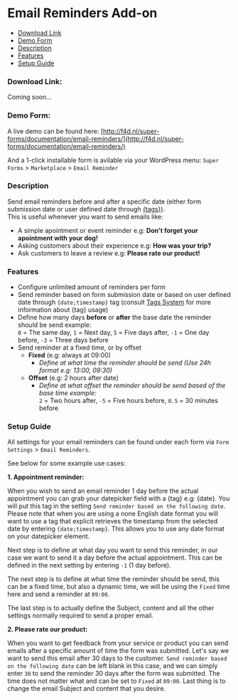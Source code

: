 # Email Reminders Add-on

* [Download Link](#download-link)
* [Demo Form](#demo-form)
* [Description](#description)
* [Features](#features)
* [Setup Guide](#setup-guide)


### Download Link:

Coming soon...


### Demo Form:

A live demo can be found here: [http://f4d.nl/super-forms/documentation/email-reminders/](http://f4d.nl/super-forms/documentation/email-reminders/)

And a 1-click installable form is avilable via your WordPress menu: `Super Forms` > `Marketplace` > `Email Reminder`


### Description

Send email reminders before and after a specific date (either form submission date or user defined date through [{tags}](tags-system)).<br />This is useful whenever you want to send emails like:
- A simple apointment or event reminder e.g: **Don't forget your apointment with your dog!**
- Asking customers about their experience e.g: **How was your trip?**
- Ask customers to leave a review e.g: **Please rate our product!**


### Features

- Configure unlimited amount of reminders per form
- Send reminder based on form submission date or based on user defined date through `{date;timestamp}` tag (consult [Tags System](tags-system) for more information about {tag} usage)
- Define how many days **before** or **after** the base date the reminder should be send example:<br />
  `0` = The same day, `1` = Next day, `5` = Five days after, `-1` = One day before, `-3` = Three days before
- Send reminder at a fixed time, or by offset 
	- **Fixed** (e.g: always at 09:00)
		- *Define at what time the reminder should be send (Use 24h format e.g: 13:00, 09:30)*
	- **Offset** (e.g: 2 hours after date)
		- *Define at what offset the reminder should be send based of the base time example:*<br />
  		  `2` = Two hours after, `-5` = Five hours before, `0.5` = 30 minutes before


### Setup Guide

All settings for your email reminders can be found under each form via `Form Settings` > `Email Reminders`.

See below for some example use cases:

**1. Appointment reminder:**

When you wish to send an email reminder 1 day before the actual appointment you can grab your datepicker field with a {tag} e.g: {date}.
You will put this tag in the setting `Send reminder based on the following date`. Please note that when you are using a none English date format you will want to use a tag that explicit retrieves the timestamp from the selected date by entering `{date;timestamp}`. This allows you to use any date format on your datepicker element.

Next step is to define at what day you want to send this reminder, in our case we want to send it a day before the actual appointment. This can be defined in the next setting by entering `-1` (1 day before).

The next step is to define at what time the reminder should be send, this can be a fixed time, but also a dynamic time, we will be using the `Fixed` time here and send a reminder at `09:00`.

The last step is to actually define the Subject, content and all the other settings normally required to send a proper email.

**2. Please rate our product:**

When you want to get feedback from your service or product you can send emails after a specific amount of time the form was submitted. Let's say we want to send this email after 30 days to the customer. `Send reminder based on the following date` can be left blank in this case, and we can simply enter `30` to send the reminder 30 days after the form was submitted. The time does not matter what and can be set to `Fixed` at `09:00`. Last thing is to change the email Subject and content that you desire.
